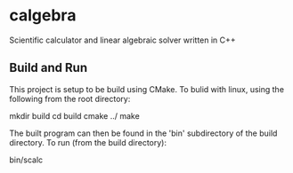 calgebra
========
Scientific calculator and linear algebraic solver written in C++

Build and Run
-------------
This project is setup to be build using CMake. To bulid with linux, using the
following from the root directory:

  mkdir build
  cd build
  cmake ../
  make

The built program can then be found in the 'bin' subdirectory of the build
directory. To run (from the build directory):

  bin/scalc
